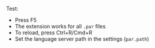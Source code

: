 Test:
- Press F5
- The extension works for all `.par` files
- To reload, press Ctrl+R/Cmd+R
- Set the language server path in the settings (`par.path`)